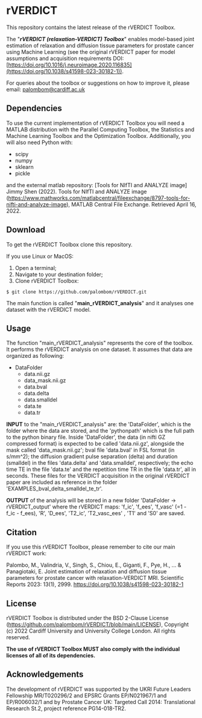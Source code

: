 # rVERDICT

This repository contains the latest release of the rVERDICT Toolbox.

The "***rVERDICT (relaxation-VERDICT) Toolbox***" enables model-based joint estimation of relaxation and diffusion tissue parameters for prostate cancer using Machine Learning (see the original rVERDICT paper for model assumptions and acquisition requirements DOI: [https://doi.org/10.1016/j.neuroimage.2020.116835](https://doi.org/10.1038/s41598-023-30182-1)).

For queries about the toolbox or suggestions on how to improve it, please email: palombom@cardiff.ac.uk

## Dependencies
To use the current implementation of rVERDICT Toolbox you will need a MATLAB distribution with the Parallel Computing Toolbox, the Statistics and Machine Learning Toolbox and the Optimization Toolbox. Additionally, you will also need Python with:
- scipy
- numpy
- sklearn
- pickle

and the external matlab repository: [Tools for NIfTI and ANALYZE image] Jimmy Shen (2022). Tools for NIfTI and ANALYZE image (https://www.mathworks.com/matlabcentral/fileexchange/8797-tools-for-nifti-and-analyze-image), MATLAB Central File Exchange. Retrieved April 16, 2022.

## Download 
To get the rVERDICT Toolbox clone this repository.

If you use Linux or MacOS:

1. Open a terminal;
2. Navigate to your destination folder;
3. Clone rVERDICT Toolbox:
```
$ git clone https://github.com/palombom/rVERDICT.git 
```
The main function is called "**main_rVERDICT_analysis**" and it analyses one dataset with the rVERDICT model. 

## Usage
The function "main_rVERDICT_analysis" represents the core of the toolbox. It performs the rVERDICT analysis on one dataset. It assumes that data are organized as following:

- DataFolder
  - data.nii.gz
  - data_mask.nii.gz
  - data.bval
  - data.delta
  - data.smalldel
  - data.te
  - data.tr

**INPUT** to the "main_rVERDICT_analysis" are: the 'DataFolder', which is the folder where the data are stored, and the 'pythonpath' which is the full path to the python binary file. Inside 'DataFolder', the data (in nifti GZ compressed format) is expected to be called 'data.nii.gz', alongside the mask called 'data_mask.nii.gz'; bval file 'data.bval' in FSL format (in s/mm^2); the diffusion gradient pulse separation (delta) and duration (smalldel) in the files 'data.delta' and 'data.smalldel', respectively; the echo time TE in the file 'data.te' and the repetition time TR in the file 'data.tr', all in seconds. These files for the VERDICT acquisition in the original rVERDICT paper are included as reference in the folder 'EXAMPLES_bval_delta_smalldel_te_tr'.  

**OUTPUT** of the analysis will be stored in a new folder 'DataFolder -> rVERDICT_output' where the rVERDICT maps: 'f_ic', 'f_ees', 'f_vasc' (=1 - f_ic - f_ees), 'R', 'D_ees', 'T2_ic', 'T2_vasc_ees' , 'T1' and 'S0' are saved.

## Citation
If you use this rVERDICT Toolbox, please remember to cite our main rVERDICT work:

Palombo, M., Valindria, V., Singh, S., Chiou, E., Giganti, F., Pye, H., ... & Panagiotaki, E. Joint estimation of relaxation and diffusion tissue parameters for prostate cancer with relaxation-VERDICT MRI. Scientific Reports 2023: 13(1), 2999. https://doi.org/10.1038/s41598-023-30182-1


## License
rVERDICT Toolbox is distributed under the BSD 2-Clause License (https://github.com/palombom/rVERDICT/blob/main/LICENSE), Copyright (c) 2022 Cardiff University and University College London. All rights reserved.

**The use of rVERDICT Toolbox MUST also comply with the individual licenses of all of its dependencies.**

## Acknowledgements
The development of rVERDICT was supported by the UKRI Future Leaders Fellowship MR/T020296/2 and EPSRC Grants EP/N021967/1 and EP/R006032/1 and by Prostate Cancer UK: Targeted Call 2014: Translational Research St.2, project reference PG14-018-TR2.

